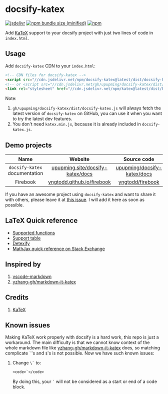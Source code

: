 # docsify-katex

[![jsdelivr](https://data.jsdelivr.com/v1/package/npm/docsify-katex/badge)](https://www.jsdelivr.com/package/npm/docsify-katex)
[![npm bundle size (minified)](https://img.shields.io/github/size/upupming/docsify-katex/dist/docsify-katex.js.svg)]([https://www.npmjs.com/package/docsify-katex](https://github.com/upupming/docsify-katex/tree/master/dist))
[![npm](https://img.shields.io/npm/v/docsify-katex.svg?style=flat-square)](https://www.npmjs.com/package/docsify-katex)

Add [KaTeX](https://github.com/KaTeX/KaTeX/) support to your docsify project with just two lines of code in `index.html`.

## Usage

Add `docsify-katex` CDN to your `index.html`:

```html
<!-- CDN files for docsify-katex -->
<script src="//cdn.jsdelivr.net/npm/docsify-katex@latest/dist/docsify-katex.js"></script>
<!-- or <script src="//cdn.jsdelivr.net/gh/upupming/docsify-katex/dist/docsify-katex.js"></script> -->
<link rel="stylesheet" href="//cdn.jsdelivr.net/npm/katex@latest/dist/katex.min.css"/>
```

Note:

1. `gh/upupming/docsify-katex/dist/docsify-katex.js` will always fetch the latest version of `docsify-katex` on GitHub, you can use it when you want to try the latest dev features.
2. You don't need `katex.min.js`, because it is already included in `docsify-katex.js`.

## Demo projects

|Name|Website|Source code|
|:---:|:------:|:---------:|
|`docsify-katex` documentation|[upupming.site/docsify-katex/docs](https://upupming.site/docsify-katex/docs/)|[upupming/docsify-katex/docs](https://github.com/upupming/docsify-katex/tree/master/docs)|
|Firebook|[yngtodd.github.io/firebook](https://yngtodd.github.io/firebook/)|[yngtodd/firebook](https://github.com/yngtodd/firebook)|

If you have an awesome project using `docsify-katex` and want to share it with others, please leave it at [this issue](https://github.com/upupming/docsify-katex/issues/7). I will add it here as soon as possible.

## LaTeX Quick reference

- [Supported functions](https://upupming.site/docsify-katex/docs/#/supported)
- [Support table](https://upupming.site/docsify-katex/docs/#/support-table)
- [Detexify](http://detexify.kirelabs.org/classify.html)
- [MathJax quick reference on Stack Exchange](https://math.meta.stackexchange.com/questions/5020/mathjax-basic-tutorial-and-quick-reference)

## Inspired by

1. [vscode-markdown](https://github.com/yzhang-gh/vscode-markdown)
2. [yzhang-gh/markdown-it-katex](https://github.com/yzhang-gh/markdown-it-katex)

## Credits

1. [KaTeX](https://github.com/Khan/KaTeX)

## Known issues

Making KaTeX work properly with docsify is a hard work, this repo is just a workaround. The main difficulty is that we cannot know context of the whole markdown file like [yzhang-gh/markdown-it-katex](https://github.com/yzhang-gh/markdown-it-katex) does, so matching complicate <code>`</code>'s and <code>\$</code>'s is not possible. Now we have such known issues:

1. Change <code>\\`</code> to:

   ```txt
   <code>`</code>
   ```

    By doing this, your <code>`</code> will not be considered as a start or end of a code block.